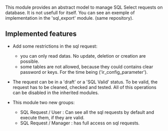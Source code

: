 This module provides an abstract model to manage SQL Select requests on
database. It is not usefull for itself. You can see an exemple of
implementation in the 'sql_export' module. (same repository).

## Implemented features

- Add some restrictions in the sql request:  
  - you can only read datas. No update, deletion or creation are
    possible.
  - some tables are not allowed, because they could contains clear
    password or keys. For the time being ('ir_config_parameter').

- The request can be in a 'draft' or a 'SQL Valid' status. To be valid,
  the request has to be cleaned, checked and tested. All of this
  operations can be disabled in the inherited modules.

- This module two new groups:  
  - SQL Request / User : Can see all the sql requests by default and
    execute them, if they are valid.
  - SQL Request / Manager : has full access on sql requests.
